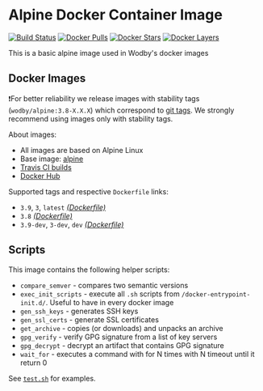 # Alpine Docker Container Image

[![Build Status](https://travis-ci.org/wodby/alpine.svg?branch=master)](https://travis-ci.org/wodby/alpine)
[![Docker Pulls](https://img.shields.io/docker/pulls/wodby/alpine.svg)](https://hub.docker.com/r/wodby/alpine)
[![Docker Stars](https://img.shields.io/docker/stars/wodby/alpine.svg)](https://hub.docker.com/r/wodby/alpine)
[![Docker Layers](https://images.microbadger.com/badges/image/wodby/alpine.svg)](https://microbadger.com/images/wodby/alpine)

This is a basic alpine image used in Wodby's docker images

## Docker Images

❗For better reliability we release images with stability tags (`wodby/alpine:3.8-X.X.X`) which correspond to [git tags](https://github.com/wodby/alpine/releases). We strongly recommend using images only with stability tags. 

About images:

* All images are based on Alpine Linux
* Base image: [alpine](https://hub.docker.com/r/_/alpine)
* [Travis CI builds](https://travis-ci.org/wodby/alpine) 
* [Docker Hub](https://hub.docker.com/r/wodby/alpine) 

[_(Dockerfile)_]: https://github.com/wodby/alpine/tree/master/Dockerfile

Supported tags and respective `Dockerfile` links:

* `3.9`, `3`, `latest` [_(Dockerfile)_]
* `3.8` [_(Dockerfile)_]
* `3.9-dev`, `3-dev`, `dev` [_(Dockerfile)_]

## Scripts

This image contains the following helper scripts:

* `compare_semver` - compares two semantic versions
* `exec_init_scripts` - execute all `.sh` scripts from `/docker-entrypoint-init.d/`. Useful to have in every docker image
* `gen_ssh_keys` - generates SSH keys
* `gen_ssl_certs` - generate SSL certificates
* `get_archive` - copies (or downloads) and unpacks an archive
* `gpg_verify` - verify GPG signature from a list of key servers
* `gpg_decrypt` - decrypt an artifact that contains GPG signature
* `wait_for` - executes a command with for N times with N timeout until it return 0

See [`test.sh`](https://github.com/wodby/alpine/blob/master/test.sh) for examples.
